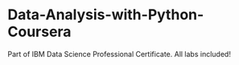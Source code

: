 # Data-Analysis-with-Python-Coursera
Part of IBM Data Science Professional Certificate.
All labs included!
